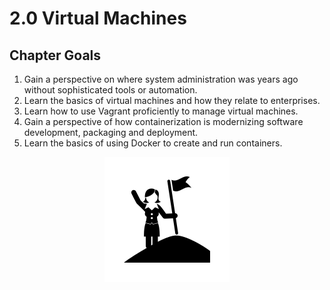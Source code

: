 # 2.0 Virtual Machines

## Chapter Goals
 1. Gain a perspective on where system administration was years ago without sophisticated tools or automation.
 2. Learn the basics of virtual machines and how they relate to enterprises.
 3. Learn how to use Vagrant proficiently to manage virtual machines.
 4. Gain a perspective of how containerization is modernizing software development, packaging and deployment.
 5. Learn the basics of using Docker to create and run containers.

<center>

  ![](img2/goals.svg ':size=125px')

</center>

